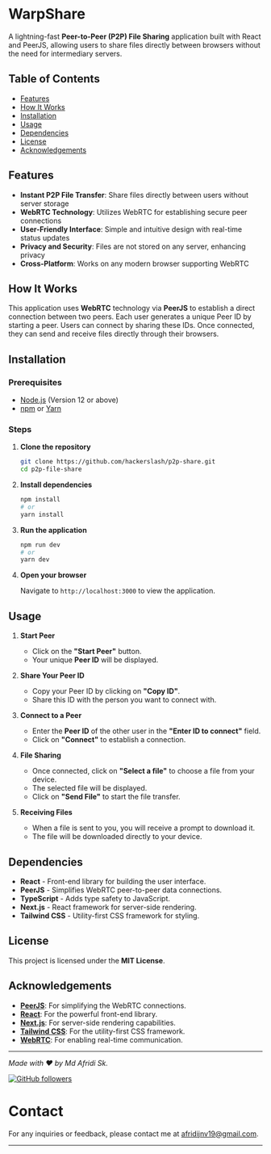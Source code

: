 # WarpShare

A lightning-fast **Peer-to-Peer (P2P) File Sharing** application built with React and PeerJS, allowing users to share files directly between browsers without the need for intermediary servers.

## Table of Contents

- [Features](#features)
- [How It Works](#how-it-works)
- [Installation](#installation)
- [Usage](#usage)
- [Dependencies](#dependencies)
- [License](#license)
- [Acknowledgements](#acknowledgements)

## Features

- **Instant P2P File Transfer**: Share files directly between users without server storage
- **WebRTC Technology**: Utilizes WebRTC for establishing secure peer connections
- **User-Friendly Interface**: Simple and intuitive design with real-time status updates
- **Privacy and Security**: Files are not stored on any server, enhancing privacy
- **Cross-Platform**: Works on any modern browser supporting WebRTC

## How It Works

This application uses **WebRTC** technology via **PeerJS** to establish a direct connection between two peers. Each user generates a unique Peer ID by starting a peer. Users can connect by sharing these IDs. Once connected, they can send and receive files directly through their browsers.

## Installation

### Prerequisites

- [Node.js](https://nodejs.org/) (Version 12 or above)
- [npm](https://www.npmjs.com/) or [Yarn](https://yarnpkg.com/)

### Steps

1. **Clone the repository**

   ```bash
   git clone https://github.com/hackerslash/p2p-share.git
   cd p2p-file-share
   ```
2. **Install dependencies**

   ```bash
   npm install
   # or
   yarn install
   ```
3. **Run the application**

   ```bash
   npm run dev
   # or
   yarn dev
   ```
4. **Open your browser**

   Navigate to `http://localhost:3000` to view the application.

## Usage

1. **Start Peer**

   - Click on the **"Start Peer"** button.
   - Your unique **Peer ID** will be displayed.
2. **Share Your Peer ID**

   - Copy your Peer ID by clicking on **"Copy ID"**.
   - Share this ID with the person you want to connect with.
3. **Connect to a Peer**

   - Enter the **Peer ID** of the other user in the **"Enter ID to connect"** field.
   - Click on **"Connect"** to establish a connection.
4. **File Sharing**

   - Once connected, click on **"Select a file"** to choose a file from your device.
   - The selected file will be displayed.
   - Click on **"Send File"** to start the file transfer.
5. **Receiving Files**

   - When a file is sent to you, you will receive a prompt to download it.
   - The file will be downloaded directly to your device.

## Dependencies

- **React** - Front-end library for building the user interface.
- **PeerJS** - Simplifies WebRTC peer-to-peer data connections.
- **TypeScript** - Adds type safety to JavaScript.
- **Next.js** - React framework for server-side rendering.
- **Tailwind CSS** - Utility-first CSS framework for styling.

## License

This project is licensed under the **MIT License**.

## Acknowledgements

- **[PeerJS](https://peerjs.com/)**: For simplifying the WebRTC connections.
- **[React](https://reactjs.org/)**: For the powerful front-end library.
- **[Next.js](https://nextjs.org/)**: For server-side rendering capabilities.
- **[Tailwind CSS](https://tailwindcss.com/)**: For the utility-first CSS framework.
- **[WebRTC](https://webrtc.org/)**: For enabling real-time communication.

---

*Made with ❤️ by Md Afridi Sk.*

[![GitHub followers](https://img.shields.io/github/followers/hackerslash.svg?style=social&label=Follow)](https://github.com/hackerslash)

# Contact

For any inquiries or feedback, please contact me at [afridijnv19@gmail.com](mailto:afridijnv19@gmail.com).

---

